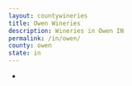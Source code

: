 ```yaml
---
layout: countywineries
title: Owen Wineries
description: Wineries in Owen IN
permalink: /in/owen/
county: owen
state: in
---
```

-
